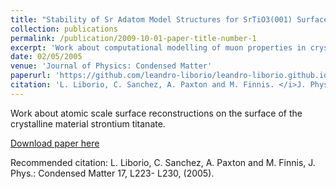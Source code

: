 ```yaml
---
title: "Stability of Sr Adatom Model Structures for SrTiO3(001) Surface Reconstructions"
collection: publications
permalink: /publication/2009-10-01-paper-title-number-1
excerpt: 'Work about computational modelling of muon properties in crystalline benzene.'
date: 02/05/2005
venue: 'Journal of Physics: Condensed Matter'
paperurl: 'https://github.com/leandro-liborio/leandro-liborio.github.io/blob/master/files/paper1.pdf'
citation: 'L. Liborio, C. Sanchez, A. Paxton and M. Finnis. </i>J. Phys.: Condensed Matter </i> 17, L223- L230, (2005).'
---
```

Work about atomic scale surface reconstructions on the surface of the crystalline material strontium titanate. 

[Download paper here]( https://github.com/leandro-liborio/leandro-liborio.github.io/blob/master/files/paper1.pdf)

Recommended citation: L. Liborio, C. Sanchez, A. Paxton and M. Finnis, J. Phys.: Condensed Matter 17, L223- L230, (2005).
